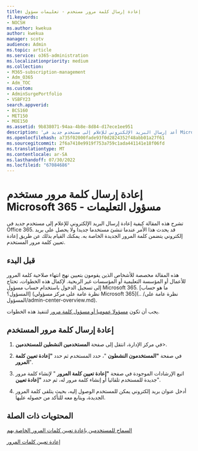 ```yaml
---
title: إعادة إرسال كلمة مرور مستخدم - تعليمات مسؤول
f1.keywords:
- NOCSH
ms.author: kwekua
author: kwekua
manager: scotv
audience: Admin
ms.topic: article
ms.service: o365-administration
ms.localizationpriority: medium
ms.collection:
- M365-subscription-management
- Adm_O365
- Adm_TOC
ms.custom:
- AdminSurgePortfolio
- VSBFY23
search.appverid:
- BCS160
- MET150
- MOE150
ms.assetid: 9b838071-94aa-4b8e-8d84-d17ece1ee951
description: 'أعد إرسال البريد الإلكتروني للإعلام إلى مستخدم جديد في Microsoft 365 عن طريق إعادة تعيين كلمة مرور المستخدم إذا لم يحصل على البريد الإلكتروني الأصلي مع كلمة المرور الجديدة الخاصة به. '
ms.openlocfilehash: a735f02000fade93f0d2824352f48abb01a27f61
ms.sourcegitcommit: 2f6a7410e9919f753a759c1ada441141e18f06fd
ms.translationtype: MT
ms.contentlocale: ar-SA
ms.lasthandoff: 07/30/2022
ms.locfileid: "67084686"
---
```

# <a name="resend-a-microsoft-365-users-password---admin-help"></a>إعادة إرسال كلمة مرور مستخدم Microsoft 365 - مسؤول التعليمات

تشرح هذه المقالة كيفية إعادة إرسال البريد الإلكتروني للإعلام إلى مستخدم جديد في Office 365. قد يحدث هذا الأمر عندما تنشئ مستخدما جديدا ولا يحصل على بريد إلكتروني يتضمن كلمة المرور الجديدة الخاصة به. يمكنك القيام بذلك عن طريق إعادة تعيين كلمة مرور المستخدم.

## <a name="before-you-begin"></a>قبل البدء

هذه المقالة مخصصة للأشخاص الذين يقومون بتعيين نهج انتهاء صلاحية كلمة المرور للأعمال أو المؤسسة التعليمية أو المؤسسات غير الربحية. لإكمال هذه الخطوات، تحتاج إلى تسجيل الدخول باستخدام حساب مسؤول Microsoft 365. [ما هو حساب المسؤول؟] (نظرة عامة على مركز مسؤولي Microsoft 365](.. /نظرة عامة على المسؤول/admin-center-overview.md).

يجب أن تكون [مسؤولا عموميا أو مسؤول كلمة مرور](about-admin-roles.md) لتنفيذ هذه الخطوات.

## <a name="resend-user-password"></a>إعادة إرسال كلمة مرور المستخدم
  
1. في مركز الإدارة، انتقل إلى صفحة **المستخدمين النشطين للمستخدمين**\>.<a href="https://go.microsoft.com/fwlink/p/?linkid=834822" target="_blank"></a>

2. في صفحة **"المستخدمون النشطون** "، حدد المستخدم ثم حدد **"إعادة تعيين كلمة المرور**".

3. اتبع الإرشادات الموجودة في صفحة **"إعادة تعيين كلمة المرور** " لإنشاء كلمة مرور جديدة للمستخدم تلقائيا أو إنشاء كلمة مرور له، ثم حدد **"إعادة تعيين**".  

4. أدخل عنوان بريد إلكتروني يمكن للمستخدم الوصول إليه، بحيث يتلقى كلمة المرور الجديدة، ويتابع معه للتأكد من حصوله عليها.

## <a name="related-content"></a>المحتويات ذات الصلة

[السماح للمستخدمين بإعادة تعيين كلمات المرور الخاصة بهم](../add-users/let-users-reset-passwords.md)

[إعادة تعيين كلمات المرور](../add-users/reset-passwords.md)